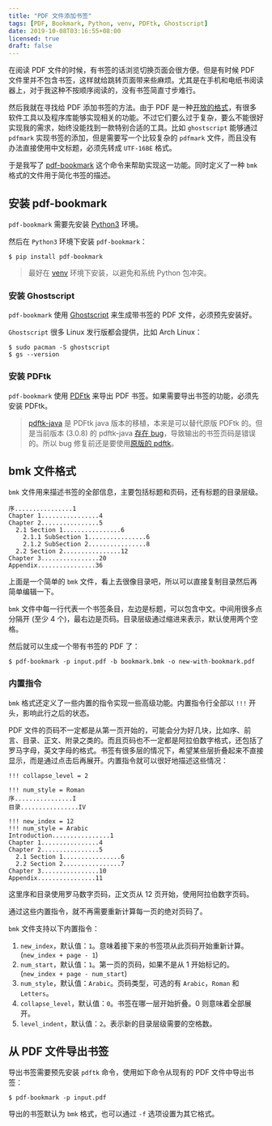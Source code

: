 ```yaml
---
title: "PDF 文件添加书签"
tags: [PDF, Bookmark, Python, venv, PDFtk, Ghostscript]
date: 2019-10-08T03:16:55+08:00
licensed: true
draft: false
---
```


在阅读 PDF 文件的时候，有书签的话浏览切换页面会很方便。但是有时候
PDF 文件里并不包含书签，这样就给跳转页面带来些麻烦。尤其是在手机和电纸书阅读器上，对于我这种不按顺序阅读的，没有书签简直寸步难行。

然后我就在寻找给 PDF 添加书签的方法。由于 PDF
是一种[开放的格式](http://www.adobe.com/content/dam/Adobe/en/devnet/acrobat/pdfs/pdf_reference_1-7.pdf)，有很多软件工具以及程序库能够实现相关的功能。不过它们要么过于复杂，要么不能很好实现我的需求，始终没能找到一款特别合适的工具。比如
`ghostscript` 能够通过 `pdfmark` 实现书签的添加，但是需要写一个比较复杂的
`pdfmark` 文件，而且没有办法直接使用中文标题，必须先转成 `UTF-16BE` 格式。

于是我写了 [pdf-bookmark](https://github.com/xianghuzhao/pdf-bookmark)
这个命令来帮助实现这一功能。同时定义了一种 `bmk`
格式的文件用于简化书签的描述。


## 安装 pdf-bookmark

`pdf-bookmark` 需要先安装
[Python3](https://www.python.org/) 环境。

然后在 `Python3` 环境下安装 `pdf-bookmark`：

```console
$ pip install pdf-bookmark
```

> 最好在 [venv](https://docs.python.org/3/tutorial/venv.html)
> 环境下安装，以避免和系统 Python 包冲突。

### 安装 Ghostscript

`pdf-bookmark` 使用 [Ghostscript](https://www.ghostscript.com/)
来生成带书签的 PDF 文件，必须预先安装好。

`Ghostscript` 很多 Linux 发行版都会提供，比如 Arch Linux：

```console
$ sudo pacman -S ghostscript
$ gs --version
```

### 安装 PDFtk

`pdf-bookmark` 使用 [PDFtk](https://www.pdflabs.com/tools/pdftk-server/)
来导出 PDF 书签。如果需要导出书签的功能，必须先安装 PDFtk。

> [pdftk-java](https://gitlab.com/pdftk-java/pdftk) 是 PDFtk java
> 版本的移植，本来是可以替代原版 PDFtk 的。但是当前版本 (3.0.8) 的 pdftk-java
> [存在 bug](https://gitlab.com/pdftk-java/pdftk/issues/32)，导致输出的书签页码是错误的。所以
> bug 修复前还是要使用[原版的 pdftk](https://www.pdflabs.com/tools/pdftk-server/)。


## bmk 文件格式

`bmk` 文件用来描述书签的全部信息，主要包括标题和页码，还有标题的目录层级。

```
序................1
Chapter 1................4
Chapter 2................5
  2.1 Section 1................6
    2.1.1 SubSection 1................6
    2.1.2 SubSection 2................8
  2.2 Section 2................12
Chapter 3................20
Appendix................36
```

上面是一个简单的 `bmk` 文件，看上去很像目录吧，所以可以直接复制目录然后再简单编辑一下。

`bmk` 文件中每一行代表一个书签条目，左边是标题，可以包含中文。中间用很多点分隔开
(至少 4 个)，最右边是页码。目录层级通过缩进来表示，默认使用两个空格。

然后就可以生成一个带有书签的 PDF 了：

```console
$ pdf-bookmark -p input.pdf -b bookmark.bmk -o new-with-bookmark.pdf
```

### 内置指令

`bmk` 格式还定义了一些内置的指令实现一些高级功能。内置指令行全部以
`!!!` 开头，影响此行之后的状态。

PDF 文件的页码不一定都是从第一页开始的，可能会分为好几块，比如序、前言、目录、正文、附录之类的。而且页码也不一定都是阿拉伯数字格式，还包括了罗马字母，英文字母的格式。书签有很多层的情况下，希望某些层折叠起来不直接显示，而是通过点击后再展开。内置指令就可以很好地描述这些情况：

```
!!! collapse_level = 2

!!! num_style = Roman
序................I
目录................IV

!!! new_index = 12
!!! num_style = Arabic
Introduction................1
Chapter 1................4
Chapter 2................5
  2.1 Section 1................6
  2.2 Section 2................7
Chapter 3................10
Appendix................11
```

这里序和目录使用罗马数字页码，正文页从 12 页开始，使用阿拉伯数字页码。

通过这些内置指令，就不再需要重新计算每一页的绝对页码了。

`bmk` 文件支持以下内置指令：

1. `new_index`，默认值：`1`。意味着接下来的书签项从此页码开始重新计算。(`new_index + page - 1`)
2. `num_start`，默认值：`1`。第一页的页码，如果不是从 1 开始标记的。(`new_index + page - num_start`)
3. `num_style`，默认值：`Arabic`。页码类型，可选的有 `Arabic`，`Roman` 和 `Letters`。
4. `collapse_level`，默认值：`0`。书签在哪一层开始折叠。0 则意味着全部展开。
5. `level_indent`，默认值：`2`。表示新的目录层级需要的空格数。


## 从 PDF 文件导出书签

导出书签需要预先安装 `pdftk` 命令，使用如下命令从现有的 PDF 文件中导出书签：

```console
$ pdf-bookmark -p input.pdf
```

导出的书签默认为 `bmk` 格式，也可以通过 `-f` 选项设置为其它格式。

